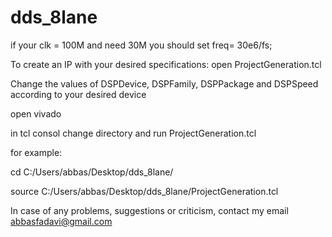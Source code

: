 # dds_8lane
if your clk = 100M and need 30M you should set freq= 30e6/fs;


To create an IP with your desired specifications: open ProjectGeneration.tcl

Change the values of DSPDevice, DSPFamily, DSPPackage and DSPSpeed according to your desired device

open vivado

in tcl consol change directory and run ProjectGeneration.tcl

for example:

cd C:/Users/abbas/Desktop/dds_8lane/

source C:/Users/abbas/Desktop/dds_8lane/ProjectGeneration.tcl

In case of any problems, suggestions or criticism, contact my email abbasfadavi@gmail.com
